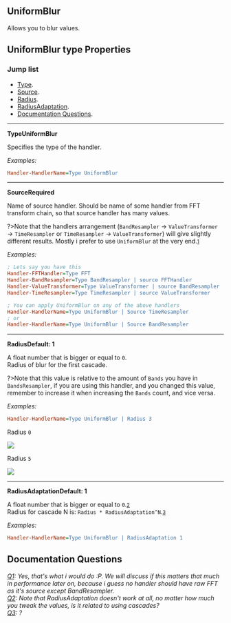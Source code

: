 ## UniformBlur

Allows you to blur values.

## UniformBlur type Properties

### Jump list

- [Type](#type).
- [Source](#source).
- [Radius](#radius).
- [RadiusAdaptation](#radius-adaptation).
- [Documentation Questions](#q).

---

<p id="type" class="p-title"><b>Type</b><b>UniformBlur</b></p>

Specifies the type of the handler.

_Examples:_

```ini
Handler-HandlerName=Type UniformBlur
```

---

<p id="source" class="p-title"><b>Source</b><b>Required</b></p>

Name of source handler. Should be name of some handler from FFT transform chain, so that source handler has many values.

?>Note that the handlers arrangement (`BandResampler` → `ValueTransformer` → `TimeResampler` or `TimeResampler` → `ValueTransformer`) will give slightly different results. Mostly i prefer to use `UniformBlur` at the very end.<small id="i1">[1](#q)</small>

_Examples:_

```ini
; Lets say you have this
Handler-FFTHandler=Type FFT
Handler-BandResampler=Type BandResampler | source FFTHandler
Handler-ValueTransformer=Type ValueTransformer | source BandResampler
Handler-TimeResampler=Type TimeResampler | source ValueTransformer

; You can apply UniformBlur on any of the above handlers
Handler-HandlerName=Type UniformBlur | Source TimeResampler
; or
Handler-HandlerName=Type UniformBlur | Source BandResampler
```

---

<p id="radius" class="p-title"><b>Radius</b><b>Default: 1</b></p>

A float number that is bigger or equal to `0`.<br>
Radius of blur for the first cascade.

?>Note that this value is relative to the amount of `Bands` you have in `BandsResampler`, if you are using this handler, and you changed this value, remember to increase it when increasing the `Bands` count, and vice versa.

_Examples:_

```ini
Handler-HandlerName=Type UniformBlur | Radius 3
```

Radius `0`

<img src="docs\handler-types\examples\fft\radius0.PNG" />

Radius `5`

<img src="docs\handler-types\examples\fft\radius5.PNG" />

---

<p id="radius-adaptation" class="p-title"><b>RadiusAdaptation</b><b>Default: 1</b></p>

A float number that is bigger or equal to `0`.<small id="i2">[2](#q)</small><br>
Radius for cascade N is: `Radius * RadiusAdaptation^N`.<small id="i3">[3](#q)</small>

_Examples:_

```ini
Handler-HandlerName=Type UniformBlur | RadiusAdaptation 1
```

## Documentation Questions <i id="q">

[Q1](#i1): Yes, that's what i would do :P. We will discuss if this matters that much in performance later on, because i guess no handler should have raw FFT as it's source except BandResampler.<br/>
[Q2](#i2): Note that RadiusAdaptation doesn't work at all, no matter how much you tweak the values, is it related to using cascades?<br/>
[Q3](#i3): ?<br/>

</i>
